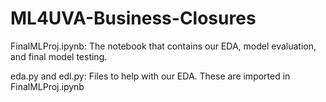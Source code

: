 # ML4UVA-Business-Closures

FinalMLProj.ipynb: The notebook that contains our EDA, model evaluation, and final model testing. 

eda.py and edl.py: Files to help with our EDA. These are imported in FinalMLProj.ipynb
